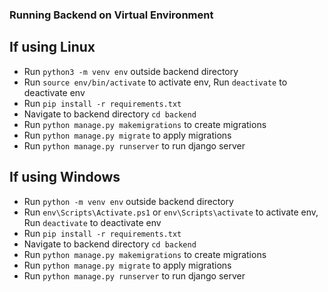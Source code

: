 ### Running Backend on Virtual Environment

## If using Linux
- Run `python3 -m venv env` outside backend directory
- Run `source env/bin/activate` to activate env, Run `deactivate` to deactivate env
- Run `pip install -r requirements.txt`
- Navigate to backend directory `cd backend`
- Run `python manage.py makemigrations` to create migrations
- Run `python manage.py migrate` to apply migrations
- Run `python manage.py runserver` to run django server

## If using Windows
- Run `python -m venv env` outside backend directory
- Run `env\Scripts\Activate.ps1` or `env\Scripts\activate` to activate env, Run `deactivate` to deactivate env
- Run `pip install -r requirements.txt`
- Navigate to backend directory `cd backend`
- Run `python manage.py makemigrations` to create migrations
- Run `python manage.py migrate` to apply migrations
- Run `python manage.py runserver` to run django server